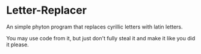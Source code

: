 # Letter-Replacer
An simple phyton program that replaces cyrillic letters with latin letters. 

You may use code from it, but just don't fully steal it and make it like you did it please.
